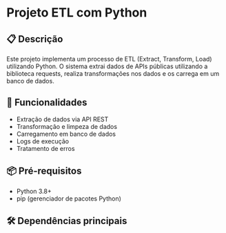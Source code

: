 # Projeto ETL com Python

## 📋 Descrição
Este projeto implementa um processo de ETL (Extract, Transform, Load) utilizando Python. O sistema extrai dados de APIs públicas utilizando a biblioteca requests, realiza transformações nos dados e os carrega em um banco de dados.

## 🚀 Funcionalidades
- Extração de dados via API REST
- Transformação e limpeza de dados
- Carregamento em banco de dados
- Logs de execução
- Tratamento de erros

## 📦 Pré-requisitos
- Python 3.8+
- pip (gerenciador de pacotes Python)

## 🛠️ Dependências principais